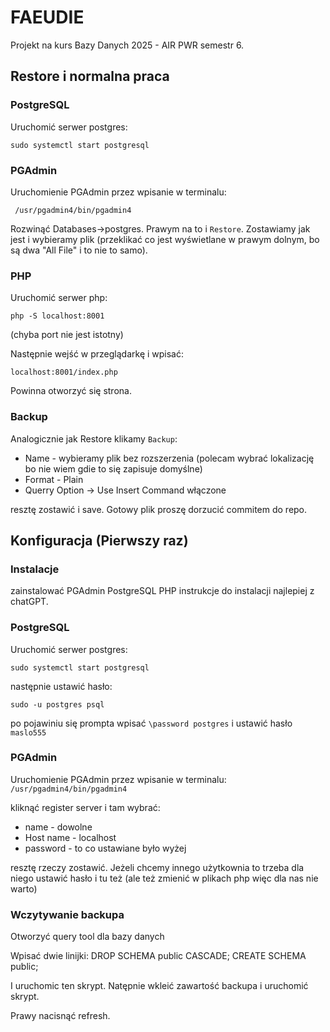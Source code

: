 
# FAEUDIE

Projekt na kurs Bazy Danych 2025 - AIR PWR semestr 6.

## Restore i normalna praca
### PostgreSQL
Uruchomić serwer postgres:

```sudo systemctl start postgresql```

### PGAdmin
Uruchomienie PGAdmin przez wpisanie w terminalu:

``` /usr/pgadmin4/bin/pgadmin4``` 

Rozwinąć Databases->postgres. Prawym na to i  ```Restore```. Zostawiamy jak jest i wybieramy plik (przeklikać co jest wyświetlane w prawym dolnym, bo są dwa "All File" i to nie to samo).

### PHP
Uruchomić serwer php:

```php -S localhost:8001```

(chyba port nie jest istotny)

Następnie wejść w przeglądarkę i wpisać:

```localhost:8001/index.php```

Powinna otworzyć się strona.


### Backup
Analogicznie jak Restore klikamy ```Backup```:

- Name - wybieramy plik bez rozszerzenia (polecam wybrać lokalizację bo nie wiem gdie to się zapisuje domyślne)
- Format - Plain
- Querry Option -> Use Insert Command włączone

resztę zostawić i save. Gotowy plik proszę dorzucić commitem do repo.

## Konfiguracja (Pierwszy raz)
### Instalacje
zainstalować
PGAdmin
PostgreSQL
PHP
instrukcje do instalacji najlepiej z chatGPT.

### PostgreSQL
Uruchomić serwer postgres:

```sudo systemctl start postgresql```

następnie ustawić hasło:

```sudo -u postgres psql```

po pojawiniu się prompta wpisać
```\password postgres```
i ustawić hasło ```maslo555```

### PGAdmin

Uruchomienie PGAdmin przez wpisanie w terminalu:
``` /usr/pgadmin4/bin/pgadmin4``` 

kliknąć register server i tam wybrać:

- name - dowolne
- Host name - localhost
- password - to co ustawiane było wyżej

resztę rzeczy zostawić. Jeżeli chcemy innego użytkownia to trzeba dla niego ustawić hasło i tu też (ale też zmienić w plikach php więc dla nas nie warto)

### Wczytywanie backupa
Otworzyć query tool dla bazy danych

Wpisać dwie linijki:
DROP SCHEMA public CASCADE;
CREATE SCHEMA public;

I uruchomic ten skrypt.
Natępnie wkleić zawartość backupa i uruchomić skrypt.

Prawy nacisnąć refresh.



